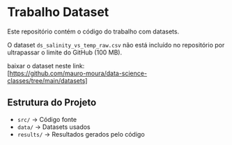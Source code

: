 # Trabalho Dataset

Este repositório contém o código do trabalho com datasets.

 O dataset `ds_salinity_vs_temp_raw.csv` não está incluído no repositório por ultrapassar o limite do GitHub (100 MB).

baixar o dataset neste link:  
[https://github.com/mauro-moura/data-science-classes/tree/main/datasets]

## Estrutura do Projeto

- `src/` → Código fonte
- `data/` → Datasets usados 
- `results/` → Resultados gerados pelo código
